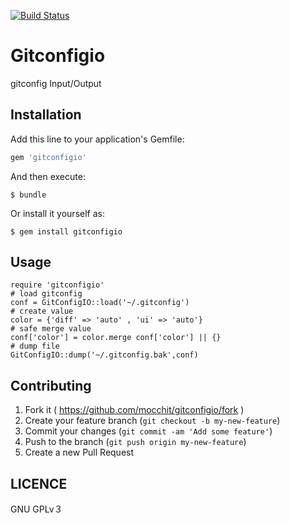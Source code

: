 [![Build Status](https://travis-ci.org/mocchit/gitconfigio.png)](https://travis-ci.org/mocchit/gitconfigio)
# Gitconfigio

gitconfig Input/Output

## Installation

Add this line to your application's Gemfile:

```ruby
gem 'gitconfigio'
```

And then execute:

    $ bundle

Or install it yourself as:

    $ gem install gitconfigio

## Usage
```
require 'gitconfigio'
# load gitconfig
conf = GitConfigIO::load('~/.gitconfig')
# create value
color = {'diff' => 'auto' , 'ui' => 'auto'}
# safe merge value
conf['color'] = color.merge conf['color'] || {}
# dump file
GitConfigIO::dump('~/.gitconfig.bak',conf)
```


## Contributing

1. Fork it ( https://github.com/mocchit/gitconfigio/fork )
2. Create your feature branch (`git checkout -b my-new-feature`)
3. Commit your changes (`git commit -am 'Add some feature'`)
4. Push to the branch (`git push origin my-new-feature`)
5. Create a new Pull Request

## LICENCE
GNU GPLv３
